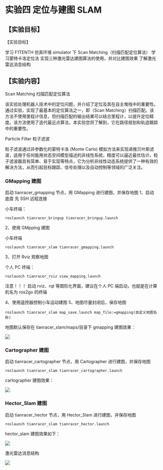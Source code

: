# 实验四 定位与建图 SLAM

## 【实验目标】

【实验目标】

学习 F1TENTH 仿真环境 simulator 下 Scan Matching（扫描匹配定位算法）
学习蒙特卡洛定位法
实现三种激光雷达建图算法的使用，并对比建图效果
了解激光雷达消息结构

## 【实验内容】

Scan Matching 扫描匹配定位算法

该实验处理机器人技术中的定位问题，并介绍了定位及其在自主堆栈中的重要性。通过实验，实现了最基本的定位算法之一，即（Scan Matching）扫描匹配。该方法不使用里程计信息，但扫描匹配的输出结果可以结合里程计，以提升定位精度。该方法使用了迭代最近点算法，本实验您将了解到，它在路径规划和轨迹跟踪中的重要性。

Particle Filter 粒子滤波

粒子滤波通过非参数化的蒙特卡洛 (Monte Carlo) 模拟方法来实现递推贝叶斯滤波，适用于任何能用状态空间模型描述的非线性系统，精度可以逼近最优估计。粒子滤波器具有简单、易于实现等特点，它为分析非线性动态系统提供了一种有效的解决方法，从而引起目标跟踪、信号处理以及自动控制等领域的广泛关注。

### GMapping 建图

启动 tianracer_gmapping 节点，用 GMapping 进行建图，并保存地图
1、启动底盘
先 SSH 远程连接

小车终端：
```shell
roslaunch tianracer_bringup tianracer_bringup.launch
```

2、使用 GMpping 建图

小车终端
```shell
roslaunch tianracer_slam tianracer_gmapping.launch
```

3、打开 Rviz 观察地图

个人 PC 终端：
```shell
roslaunch tianracer_rviz view_mapping.launch
```

注意！！！
启动 rviz、rqt 等图形化界面，建议在个人 PC 端启动，也就是在计算机名为 ros2go 的终端

4、使用遥控器控制小车运动建图
5、地图尽量封闭后，保存地图

```shell
roslaunch tianracer_slam map_save.launch map_file:=gmapping(自定义地图名称)
```

地图默认保存在 tianracer_slam/maps/目录下
gmapping 建图效果：

![](https://tianbot-pic.oss-cn-beijing.aliyuncs.com/tianbot/202112211740958.png)

### Cartographer 建图

启动 tianracer_cartographer 节点，用 Cartographer 进行建图，并保存地图
```shell
roslaunch tianracer_slam tianracer_cartographer.launch
```
cartographer 建图效果：

![](https://tianbot-pic.oss-cn-beijing.aliyuncs.com/tianbot/202112211740232.png)

### Hector_Slam 建图

启动 tianracer_hector 节点，用 Hector_Slam 进行建图，并保存地图
```shell
roslaunch tianracer_slam tianracer_hector.launch
```
hector_slam 建图效果如下：

![](https://tianbot-pic.oss-cn-beijing.aliyuncs.com/tianbot-pic/Tianbot-Doc20240528164438.png)

激光雷达消息结构

![](https://tianbot-pic.oss-cn-beijing.aliyuncs.com/tianbot/202110212122606.webp)

